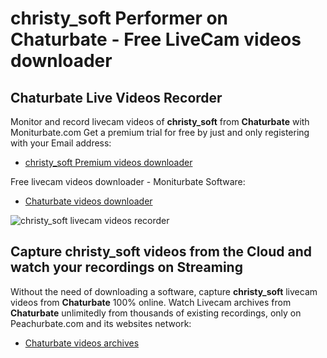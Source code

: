 # christy_soft Performer on Chaturbate - Free LiveCam videos downloader

## Chaturbate Live Videos Recorder

Monitor and record livecam videos of **christy_soft** from **Chaturbate** with Moniturbate.com
Get a premium trial for free by just and only registering with your Email address:
* [christy_soft Premium videos downloader](https://moniturbate.com/request-demo-licence-key.html)

Free livecam videos downloader - Moniturbate Software:
* [Chaturbate videos downloader](https://moniturbate.com/moniturbate-download-software.html)

![christy_soft livecam videos recorder](https://peachurnet.com/templates/moniturbate-software.png)


## Capture christy_soft videos from the Cloud and watch your recordings on Streaming

Without the need of downloading a software, capture **christy_soft** livecam videos from **Chaturbate** 100% online.
Watch Livecam archives from **Chaturbate** unlimitedly from thousands of existing recordings, only on Peachurbate.com and its websites network:
* [Chaturbate videos archives](https://peachurnet.com/)